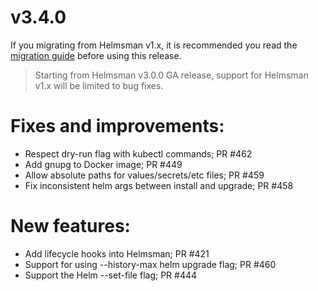 # v3.4.0

If you migrating from Helmsman v1.x, it is recommended you read the [migration guide](https://github.com/Praqma/helmsman/blob/master/docs/how_to/misc/migrate_to_3.md) before using this release.

> Starting from Helmsman v3.0.0 GA release, support for Helmsman v1.x will be limited to bug fixes.

# Fixes and improvements:
- Respect dry-run flag with kubectl commands; PR #462
- Add gnupg to Docker image;  PR #449
- Allow absolute paths for values/secrets/etc files; PR #459
- Fix inconsistent helm args between install and upgrade; PR #458

# New features:
- Add lifecycle hooks into Helmsman; PR #421
- Support for using --history-max helm upgrade flag; PR #460
- Support the Helm --set-file flag; PR #444

